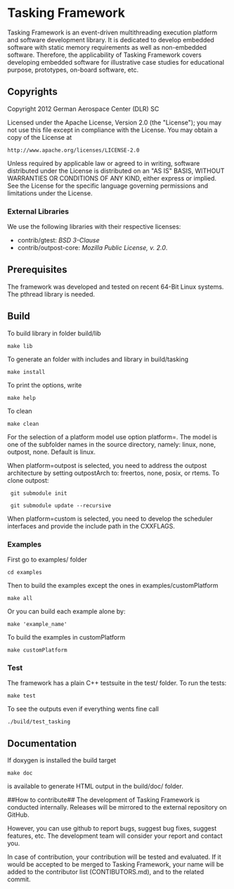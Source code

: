 # Tasking Framework #

Tasking Framework is an event-driven multithreading execution platform and software development library.
  It is dedicated to develop embedded software with static memory requirements as well as non-embedded software. Therefore, the applicability of Tasking Framework covers developing embedded software for illustrative case studies for educational purpose, prototypes, on-board software, etc.

## Copyrights ##
Copyright 2012 German Aerospace Center (DLR) SC

Licensed under the Apache License, Version 2.0 (the "License");
you may not use this file except in compliance with the License.
You may obtain a copy of the License at

    http://www.apache.org/licenses/LICENSE-2.0

Unless required by applicable law or agreed to in writing, software
distributed under the License is distributed on an "AS IS" BASIS,
WITHOUT WARRANTIES OR CONDITIONS OF ANY KIND, either express or implied.
See the License for the specific language governing permissions and
limitations under the License.

### External Libraries ###
We use the following libraries with their respective licenses: 

  - contrib/gtest: *BSD 3-Clause*
  - contrib/outpost-core: *Mozilla Public License, v. 2.0*.
  
## Prerequisites ##
The framework was developed and tested on recent 64-Bit Linux systems. The 
pthread library is needed.


## Build ##
To build library in folder build/lib 

    make lib

To generate an folder with includes and library in build/tasking 

    make install
  
To print the options, write

    make help

To clean

    make clean


For the selection of a platform model use option platform=<model>. The model is one of the subfolder names in the source directory, namely: linux, none, outpost, none. Default is linux. 

 When platform=outpost is selected, you need to address the outpost architecture by setting outpostArch to: freertos, none, posix, or rtems. To clone outpost:
 
     git submodule init
     
     git submodule update --recursive
 
 When platform=custom is selected, you need to develop the scheduler interfaces and provide the include path in the CXXFLAGS.
 

### Examples ###
First go to examples/ folder

    cd examples
 
 Then to build the examples except the ones in examples/customPlatform
 
    make all
    
Or you can build each example alone by:

    make 'example_name'
    
To build the examples in customPlatform

    make customPlatform
    

 
### Test ###
The framework has a plain C++ testsuite in the test/ folder. To run the tests:

    make test
    
To see the outputs even if everything wents fine call

    ./build/test_tasking 

## Documentation ##
If doxygen is installed the build target
  
    make doc 

is available to generate HTML output in the build/doc/ folder.

##How to contribute##
The development of Tasking Framework is conducted internally. Releases will be mirrored to the external repository on GitHub. 

However, you can use github to report bugs, suggest bug fixes, suggest features, etc. The development team will consider your report and contact you. 

In case of contribution, your contribution will be tested and evaluated. If it would be accepted to be merged to Tasking Framework, your name will be added to the contributor list (CONTIBUTORS.md), and to the related commit. 
